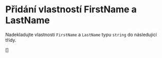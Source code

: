 ﻿Přidání vlastností FirstName a LastName
=======================================
Nadekladujte vlastnosti `FirstName` a `LastName` typu  `string` do následujicí třídy.

[<CSharpExercise Initial="samples/CustomerDetailViewModel_Stage1.cs"
        Final="samples/CustomerDetailViewModel_Stage2.cs"
        DisplayName="CustomerDetailViewModel.cs"
        ValidatorId="Lesson3Step2Validator" />]